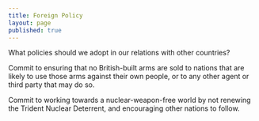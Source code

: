 ```yaml
---
title: Foreign Policy
layout: page
published: true
---
```


What policies should we adopt in our relations with other countries?

Commit to ensuring that no British-built arms are sold to nations that are likely to use those arms against their own people, or to any other agent or third party that may do so.

Commit to working towards a nuclear-weapon-free world by not renewing the Trident Nuclear Deterrent, and encouraging other nations to follow.